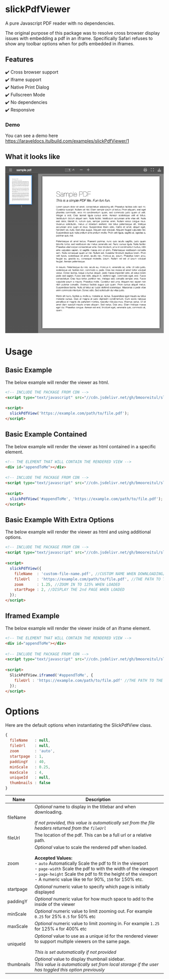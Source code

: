 # slickPdfViewer
A pure Javascript PDF reader with no dependencies.

The original purpose of this package was to resolve cross browser display issues with embedding a pdf in an iframe. 
Specifically Safari refuses to show any toolbar options when for pdfs embedded in iframes.

## Features
 :heavy_check_mark: Cross browser support<br>
 :heavy_check_mark: Iframe support<br>
 :heavy_check_mark: Native Print Dialog<br>
 :heavy_check_mark: Fullscreen Mode<br>
 :heavy_check_mark: No dependencies<br>
 :heavy_check_mark: Responsive<br>

### Demo
You can see a demo here https://laraveldocs.itulbuild.com/examples/slickPdfViewer/1



## What it looks like
![screenshot](examples/example2.png)

# Usage

## Basic Example

The below example will render the viewer as html.

```html
<!-- INCLUDE THE PACKAGE FROM CDN -->
<script type="text/javascript" src="//cdn.jsdelivr.net/gh/bmooreitul/slickPdfViewer/slickPdfViewer.min.js"></script>

<script>
  slickPdfView('https://example.com/path/to/file.pdf');
</script>
```

## Basic Example Contained

The below example will render the viewer as html contained in a specific element.

```html
<!-- THE ELEMENT THAT WILL CONTAIN THE RENDERED VIEW -->
<div id="appendToMe"></div>

<!-- INCLUDE THE PACKAGE FROM CDN -->
<script type="text/javascript" src="//cdn.jsdelivr.net/gh/bmooreitul/slickPdfViewer/slickPdfViewer.min.js"></script>

<script>
  slickPdfView('#appendToMe', 'https://example.com/path/to/file.pdf');
</script>
```

## Basic Example With Extra Options

The below example will render the viewer as html and using additional options.

```html
<!-- INCLUDE THE PACKAGE FROM CDN -->
<script type="text/javascript" src="//cdn.jsdelivr.net/gh/bmooreitul/slickPdfViewer/slickPdfViewer.min.js"></script>

<script>
  slickPdfView({
    fileName  : 'custom-file-name.pdf', //CUSTOM NAME WHEN DOWNLOADING/PRINTING AND IN THE TITLE BAR
    fileUrl   : 'https://example.com/path/to/file.pdf', //THE PATH TO THE PDF (CAN BE A FULL URL OR A RELATIVE PATH)
    zoom      : 1.25, //ZOOM IN TO 125% WHEN LOADED
    startPage : 2, //DISPLAY THE 2nd PAGE WHEN LOADED
  });
</script>
```

## Iframed Example

The below example will render the viewer inside of an iframe element.

```html
<!-- THE ELEMENT THAT WILL CONTAIN THE RENDERED VIEW -->
<div id="appendToMe"></div>

<!-- INCLUDE THE PACKAGE FROM CDN -->
<script type="text/javascript" src="//cdn.jsdelivr.net/gh/bmooreitul/slickPdfViewer/slickPdfViewer.min.js"></script>

<script>
  SlickPdfView.iframed('#appendToMe', {
    fileUrl : 'https://example.com/path/to/file.pdf' //THE PATH TO THE PDF (CAN BE A FULL URL OR A RELATIVE PATH)
  });
</script>
```

# Options

Here are the default options when instantiating the SlickPdfView class.

```javascript
{
  fileName   : null,
  fileUrl    : null,
  zoom       : 'auto',
  startpage  : 1,
  paddingY   : 40,
  minScale   : 0.25,
  maxScale   : 4,
  uniqueId   : null,
  thumbnails : false
}
```

| Name | Description |
| --- | --- |
| fileName | *Optional* name to display in the titlebar and when downloading.<br><br> *If not provided, this value is automatically set from the file headers returned from the `fileUrl`* |
| fileUrl | The location of the pdf. This can be a full url or a relative path. |
| zoom | *Optional* value to scale the rendered pdf when loaded.<br><br>**Accepted Values:**<br> - `auto` Automatically Scale the pdf to fit in the viewport<br> - `page-width` Scale the pdf to with the width of the viewport<br> - `page-height` Scale the pdf to fit the height of the viewport<br> - A numeric value like `90` for 90%, `150` for 150% etc. |
| startpage | *Optional* numeric value to specify which page is initially displayed |
| paddingY | *Optional* numeric value for how much space to add to the inside of the viewer |
| minScale | *Optional* numeric value to limit zooming out. For example `0.25` for 25% `0.5` for 50% etc |
| maxScale | *Optional* numeric value to limit zooming in. For example `1.25` for 125% `4` for 400% etc |
| uniqueId | *Optional* value to use as a unique id for the rendered viewer to support multiple viewers on the same page.<br><br> *This is set automatically if not provided* |
| thumbnails | *Optional* value to display thumbnail sidebar.<br> *This value is automatically set from local storage if the user has toggled this option previously* |



